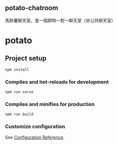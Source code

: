 ## potato-chatroom
馬鈴薯聊天室，是一個即時一對一聊天室（非公共聊天室）

# potato

## Project setup
```
npm install
```

### Compiles and hot-reloads for development
```
npm run serve
```

### Compiles and minifies for production
```
npm run build
```

### Customize configuration
See [Configuration Reference](https://cli.vuejs.org/config/).
